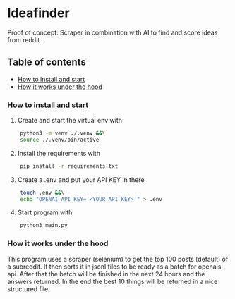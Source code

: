 # Ideafinder
Proof of concept: Scraper in combination with AI to find and score ideas from reddit.

## Table of contents
- [How to install and start](#how-to-install-and-start)
- [How it works under the hood](#how-it-works-under-the-hood)

### How to install and start
1. Create and start the virtual env with
```bash
    python3 -m venv ./.venv &&\
    source ./.venv/bin/active
```
2. Install the requirements with
```bash
    pip install -r requirements.txt
```
3. Create a .env and put your API KEY in there
```bash
    touch .env &&\
    echo "OPENAI_API_KEY='<YOUR_API_KEY>'" > .env
```
4. Start program with
```bash
    python3 main.py
```

### How it works under the hood
This program uses a scraper (selenium) to get the top 100 posts (default) of a subreddit.
It then sorts it in jsonl files to be ready as a batch for openais api.
After that the batch will be finished in the next 24 hours and the answers returned.
In the end the best 10 things will be returned in a nice structured file.
